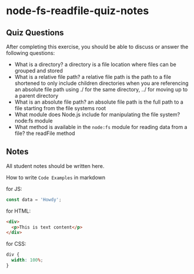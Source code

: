 # node-fs-readfile-quiz-notes

## Quiz Questions

After completing this exercise, you should be able to discuss or answer the following questions:

- What is a directory?
  a directory is a file location where files can be grouped and stored
- What is a relative file path?
  a relative file path is the path to a file shortened to only include children directories when you are referencing an absolute file path using ./ for the same directory, ../ for moving up to a parent directory
- What is an absolute file path?
  an absolute file path is the full path to a file starting from the file systems root
- What module does Node.js include for manipulating the file system?
  node:fs module
- What method is available in the `node:fs` module for reading data from a file?
  the readFile method

## Notes

All student notes should be written here.

How to write `Code Examples` in markdown

for JS:

```javascript
const data = 'Howdy';
```

for HTML:

```html
<div>
  <p>This is text content</p>
</div>
```

for CSS:

```css
div {
  width: 100%;
}
```
